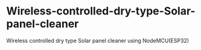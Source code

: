 # Wireless-controlled-dry-type-Solar-panel-cleaner
Wireless controlled dry type Solar panel cleaner using NodeMCU(ESP32)

